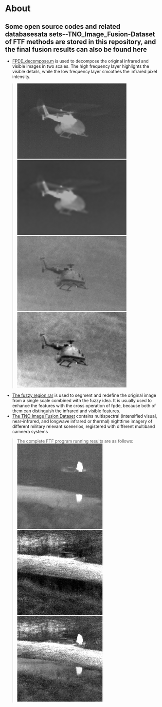 About
====
Some open source codes and related databasesata sets--TNO_Image_Fusion-Dataset of FTF methods are stored in this repository, and the final fusion results can also be found here
----------
 +  [FPDE_decompose.m](https://github.com/dly31/FTF/blob/master/FPDE_decompose.m) is used to decompose the original infrared and visible images in two scales. The high frequency layer highlights the visible details, while the low frequency layer smoothes the infrared pixel intensity.
  >![IR](https://github.com/dly31/FTF/blob/master/IR.png)![FPDE_low](https://github.com/dly31/FTF/blob/master/FPDE_low.png)
  >![VIS](https://github.com/dly31/FTF/blob/master/VIS.png)![FPDE_high](https://github.com/dly31/FTF/blob/master/FPDE_high.png)
 +  [The fuzzy region.rar](https://github.com/dly31/FTF/blob/master/fuzzy%20region.rar) is used to segment and redefine the original image from a single scale combined with the fuzzy idea. It is usually used to enhance the features with the cross operation of fpde, because both of them can distinguish the infrared and visible features.
 +  [The TNO Image Fusion Dataset](https://figshare.com/articles/TN_Image_Fusion_Dataset/1008029) contains nultispectral (intensified visual, near-infrared, and longwave infrared or thermal) nighttime imagery of different military relevant scenerios, registered with different multiband camnera systems
>The complete FTF program running results are as follows:
>![Bench_IR](https://github.com/dly31/FTF/blob/master/Bench_IR.tif)![Bench_VIS](https://github.com/dly31/FTF/blob/master/Bench_VIS.tif)![Bench_Fused](https://github.com/dly31/FTF/blob/master/Bench_Fused.png)
